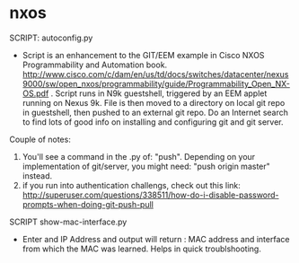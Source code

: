 # nxos

SCRIPT: autoconfig.py

- Script is an enhancement to the GIT/EEM example in Cisco NXOS Programmability and Automation book.
http://www.cisco.com/c/dam/en/us/td/docs/switches/datacenter/nexus9000/sw/open_nxos/programmability/guide/Programmability_Open_NX-OS.pdf . Script runs in N9k guestshell, triggered by an EEM applet running on Nexus 9k. File is then moved to a directory on local git repo in guestshell, then pushed to an external git repo. Do an Internet search to find lots of good info on installing and configuring git     and git server. 

Couple of notes:
1) You'll see a command in the .py of:  "push". Depending on your implementation of git/server, you might need:  "push origin master" instead.
2) if you run into authentication challengs, check out this link: http://superuser.com/questions/338511/how-do-i-disable-password-prompts-when-doing-git-push-pull



SCRIPT show-mac-interface.py

- Enter and IP Address and output will return : MAC address and interface from which the MAC was learned. Helps in quick troublshooting.



